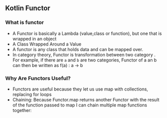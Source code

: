 ## Kotlin Functor

### What is functor
 - A Functor is basically a Lambda (value,class or function), but one that is wrapped in an object
 - A Class Wrapped Around a Value
 - A functor is any class that holds data and can be mapped over.
 - In category theory,  Functor is transformation between two category . For example, if there are `a` and `b` are two categories, Functor of a an b can then be written as f(a) : a -> b

### Why Are Functors Useful?
 - Functors are useful because they let us use map with collections, replacing for loops
 - Chaining: Because Functor.map returns another Functor with the result of the function passed to map I can chain multiple map functions together:
